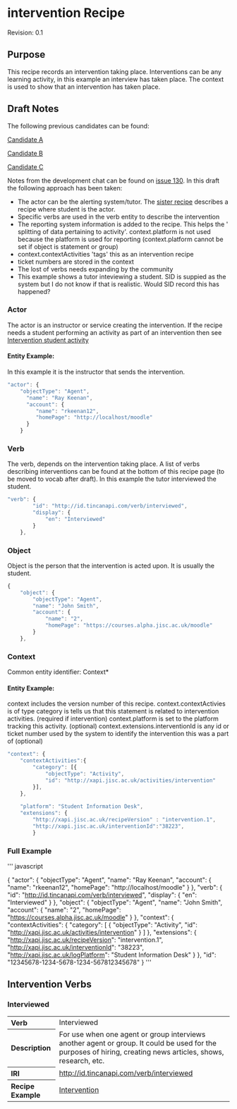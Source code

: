 # intervention Recipe
Revision: 0.1 

## Purpose
This recipe records an intervention taking place. Interventions can be any learning activity, in this example an interview has taken place. The context is used to show that an intervention has taken place.

## Draft Notes
The following previous candidates can be found:

[Candidate A](intervention_candidate_a.md)

[Candidate B](intervention_candidate_b.md)

[Candidate C](intervention_candidate_c.md)

Notes from the development chat can be found on [issue 130](https://github.com/jiscdev/xapi/issues/130). In this draft the following approach has been taken:

- The actor can be the alerting system/tutor. The [sister recipe](intervention_student) describes a recipe where student is the actor.
- Specific verbs are used in the verb entity to describe the intervention
-  The reporting system information is added to the recipe. This helps the ' splitting of data pertaining to activity'. context.platform is not used because the platform is used for reporting (context.platform cannot be set if object is statement or group)
- context.contextActivities 'tags' this as an intervention recipe
- ticket numbers are stored in the context
- The lost of verbs needs expanding by the community
- This example shows a tutor inteviewing a student. SID is suppied as the system but I do not know if that is realistic. Would SID record this has happened?

### Actor

The actor is an instructor or service creating the intervention. If the recipe needs a student performing an activity as part of an intervention then see [Intervention student activity](intervention_student)
 
#### Entity Example:

In this example it is the instructor that sends the intervention.

``` Javascript
"actor": {
	"objectType": "Agent",
      "name": "Ray Keenan",
      "account": {
         "name": "rkeenan12",
         "homePage": "http://localhost/moodle"
      }
	}
```


### Verb

The verb, depends on the intervention taking place. A list of verbs describing interventions can be found at the bottom of this recipe page (to be moved to vocab after draft). In this example the tutor interviewed the student. 

``` javascript
"verb": {
        "id": "http://id.tincanapi.com/verb/interviewed",
        "display": {
            "en": "Interviewed"
        }
    },
```

 

### Object

Object is the person that the intervention is acted upon. It is usually the student.

``` Javascript
{
    "object": {
        "objectType": "Agent",
        "name": "John Smith",
        "account": {
            "name": "2",
            "homePage": "https://courses.alpha.jisc.ac.uk/moodle"
        }
    },
```

### Context

Common entity identifier: Context*

#### Entity Example:

context includes the version number of this recipe. 
context.contextActivies is of type category is tells us that this statement is related to intervention activities. (required if intervention)
context.platform is set to the platform tracking this activity. (optional)
context.extensions.interventionId is any id or ticket number used by the system to identify the intervention this was a part of (optional)

``` javascript
"context": {
	"contextActivities":{
		"category": [{
			"objectType": "Activity",
			"id": "http://xapi.jisc.ac.uk/activities/intervention"
		}],
	},
	
    "platform": "Student Information Desk", 
	"extensions": {
		"http://xapi.jisc.ac.uk/recipeVersion" : "intervention.1",
		"http://xapi.jisc.ac.uk/interventionId":"38223",
		}
```

### Full Example


''' javascript

{
    "actor": {
        "objectType": "Agent",
        "name": "Ray Keenan",
        "account": {
            "name": "rkeenan12",
            "homePage": "http://localhost/moodle"
        }
    },
    "verb": {
        "id": "http://id.tincanapi.com/verb/interviewed",
        "display": {
            "en": "Interviewed"
        }
    },
    "object": {
        "objectType": "Agent",
        "name": "John Smith",
        "account": {
            "name": "2",
            "homePage": "https://courses.alpha.jisc.ac.uk/moodle"
        }
    },
    "context": {
        "contextActivities": {
            "category": [
                {
                    "objectType": "Activity",
                    "id": "http://xapi.jisc.ac.uk/activities/intervention"
                }
            ]
        },
        "extensions": {
            "http://xapi.jisc.ac.uk/recipeVersion": "intervention.1",
            "http://xapi.jisc.ac.uk/interventionId": "38223",
            "http://xapi.jisc.ac.uk/logPlatform": "Student Information Desk"
        }
    },
    "id": "12345678-1234-5678-1234-567812345678"
}
'''

## Intervention Verbs

### Interviewed
<table>
<tr><th align="left">Verb</th><td>Interviewed</td></tr>
<tr><th align="left">Description</th><td>For use when one agent or group interviews another agent or group. It could be used for the purposes of hiring, creating news articles, shows, research, etc.</td></tr>
<tr><th align="left">IRI</th><td> <a href="http://id.tincanapi.com/verb/interviewed">http://id.tincanapi.com/verb/interviewed</a> </td></tr>
<tr><th align="left">Recipe Example</th><td> <a href="recipes/intervention.md#verb">Intervention</a> </td></tr>
</table>

